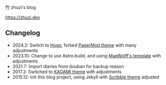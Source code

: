 ⽵ zhuzi's blog

https://zhuzi.dev

## Changelog

- 2024.2: Switch to [Hugo](https://gohugo.io/), forked [PaperMod theme](https://github.com/adityatelange/hugo-PaperMod) with many adjustments
- 2023.10: Change to use Astro.build, and using [MaeWolff's template](https://github.com/MaeWolff/astro-portfolio-template) with adjustments
- 2021.7:  Import diaries from douban for backup reason
- 2017.2:  Switched to [KAGAMI theme](https://github.com/kamikat/jekyll-theme-kagami) with adjustments
- 2015.12: Init this blog project, using Jekyll with [Scribble theme](https://github.com/muan/scribble) adjusted
